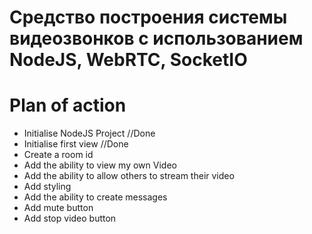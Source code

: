 # Средство построения системы видеозвонков с использованием NodeJS, WebRTC, SocketIO

# Plan of action

- Initialise NodeJS Project //Done
- Initialise first view //Done
- Create a room id 
- Add the ability to view my own Video
- Add the ability to allow others to stream their video
- Add styling
- Add the ability to create messages
- Add mute button
- Add stop video button